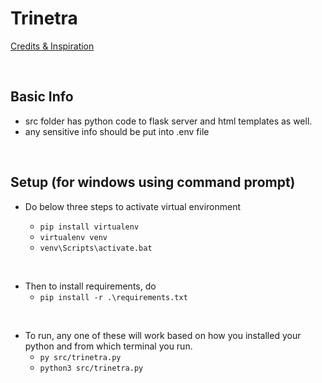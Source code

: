 # Trinetra

[Credits & Inspiration](https://www.myscheme.gov.in/)
  
&nbsp;
## Basic Info

- src folder has python code to flask server and html templates as well.
- any sensitive info should  be put into .env file
  
&nbsp;
## Setup (for windows using command prompt)

- Do below three steps to activate virtual environment

  - ```pip install virtualenv```
  - ```virtualenv venv```
  - ```venv\Scripts\activate.bat```

&nbsp;
- Then to install requirements, do
  - ```pip install -r .\requirements.txt```
  
&nbsp;
- To run, any one of these will work based on how you installed your python and from which terminal you run.
  - ```py src/trinetra.py```
  - ```python3 src/trinetra.py```
  
&nbsp;

